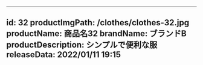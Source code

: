 
---
id: 32
productImgPath: /clothes/clothes-32.jpg
productName: 商品名32
brandName: ブランドB
productDescription: シンプルで便利な服
releaseData: 2022/01/11 19:15
---
  